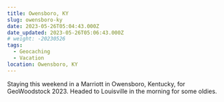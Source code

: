 ```yaml
---
title: Owensboro, KY
slug: owensboro-ky
date: 2023-05-26T05:04:43.000Z
date_updated: 2023-05-26T05:06:43.000Z
# weight: -20230526
tags:
  - Geocaching
  - Vacation
location: Owensboro, KY
---
```


Staying this weekend in a Marriott in Owensboro, Kentucky, for GeoWoodstock 2023.  Headed to Louisville in the morning for some oldies.
